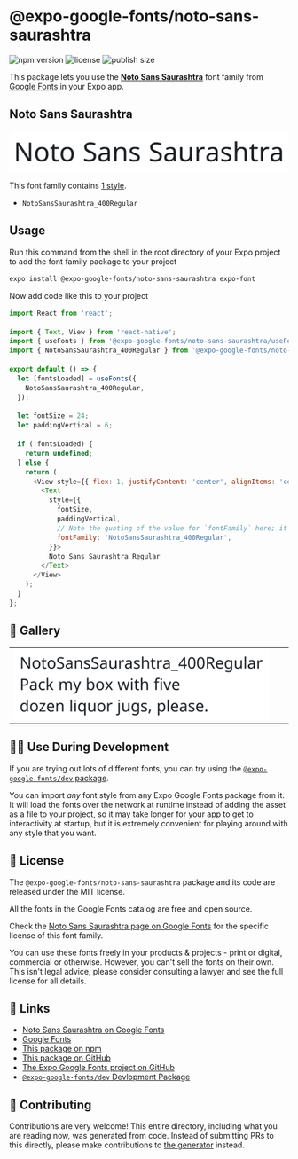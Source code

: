 # @expo-google-fonts/noto-sans-saurashtra

![npm version](https://flat.badgen.net/npm/v/@expo-google-fonts/noto-sans-saurashtra)
![license](https://flat.badgen.net/github/license/expo/google-fonts)
![publish size](https://flat.badgen.net/packagephobia/install/@expo-google-fonts/noto-sans-saurashtra)

This package lets you use the [**Noto Sans Saurashtra**](https://fonts.google.com/specimen/Noto+Sans+Saurashtra) font family from [Google Fonts](https://fonts.google.com/) in your Expo app.

## Noto Sans Saurashtra

![Noto Sans Saurashtra](./font-family.png)

This font family contains [1 style](#-gallery).

- `NotoSansSaurashtra_400Regular`

## Usage

Run this command from the shell in the root directory of your Expo project to add the font family package to your project
```sh
expo install @expo-google-fonts/noto-sans-saurashtra expo-font
```

Now add code like this to your project
```js
import React from 'react';

import { Text, View } from 'react-native';
import { useFonts } from '@expo-google-fonts/noto-sans-saurashtra/useFonts';
import { NotoSansSaurashtra_400Regular } from '@expo-google-fonts/noto-sans-saurashtra/400Regular';

export default () => {
  let [fontsLoaded] = useFonts({
    NotoSansSaurashtra_400Regular,
  });

  let fontSize = 24;
  let paddingVertical = 6;

  if (!fontsLoaded) {
    return undefined;
  } else {
    return (
      <View style={{ flex: 1, justifyContent: 'center', alignItems: 'center' }}>
        <Text
          style={{
            fontSize,
            paddingVertical,
            // Note the quoting of the value for `fontFamily` here; it expects a string!
            fontFamily: 'NotoSansSaurashtra_400Regular',
          }}>
          Noto Sans Saurashtra Regular
        </Text>
      </View>
    );
  }
};

```

## 🔡 Gallery


||||
|-|-|-|
|![NotoSansSaurashtra_400Regular](./NotoSansSaurashtra_400Regular.ttf.png)||||


## 👩‍💻 Use During Development

If you are trying out lots of different fonts, you can try using the [`@expo-google-fonts/dev` package](https://github.com/expo/google-fonts/tree/master/font-packages/dev#readme).

You can import *any* font style from any Expo Google Fonts package from it. It will load the fonts
over the network at runtime instead of adding the asset as a file to your project, so it may take longer
for your app to get to interactivity at startup, but it is extremely convenient
for playing around with any style that you want.

## 📖 License

The `@expo-google-fonts/noto-sans-saurashtra` package and its code are released under the MIT license.

All the fonts in the Google Fonts catalog are free and open source.

Check the [Noto Sans Saurashtra page on Google Fonts](https://fonts.google.com/specimen/Noto+Sans+Saurashtra) for the specific license of this font family.

You can use these fonts freely in your products & projects - print or digital, commercial or otherwise. However, you can't sell the fonts on their own. This isn't legal advice, please consider consulting a lawyer and see the full license for all details.

## 🔗 Links

- [Noto Sans Saurashtra on Google Fonts](https://fonts.google.com/specimen/Noto+Sans+Saurashtra)
- [Google Fonts](https://fonts.google.com/)
- [This package on npm](https://www.npmjs.com/package/@expo-google-fonts/noto-sans-saurashtra)
- [This package on GitHub](https://github.com/expo/google-fonts/tree/master/font-packages/noto-sans-saurashtra)
- [The Expo Google Fonts project on GitHub](https://github.com/expo/google-fonts)
- [`@expo-google-fonts/dev` Devlopment Package](https://github.com/expo/google-fonts/tree/master/font-packages/dev)

## 🤝 Contributing

Contributions are very welcome! This entire directory, including what you are reading now, was generated from code. Instead of submitting PRs to this directly, please make contributions to [the generator](https://github.com/expo/google-fonts/tree/master/packages/generator) instead.
